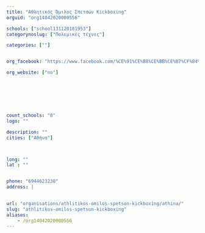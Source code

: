 ```yaml
---
title: "Αθλητικός Όμιλος Σπετσών Kickboxing"
orguid: "org14042020000556"

schools: ["school131120181953"]
categorynoslug: ["Πολεμικές τέχνες"]

categories: [""]


org_facebook: "https://www.facebook.com/%CE%91%CE%B8%CE%BB%CE%B7%CF%84%CE%B9%CE%BA%CF%8C%CF%82-%CE%8C%CE%BC%CE%B9%CE%BB%CE%BF%CF%82-%CE%A3%CF%80%CE%B5%CF%84%CF%83%CF%8E%CE%BD-Kick-Boxing-616260941839654/"

org_website: ["no"]







count_schools: "0"
logo: ""

description: ""
cities: ["Αθήνα"]



long: ""
lat : ""


phone: "6944623238"
address: |
    

url: "organisations/athlitikos-omilos-spetson-kickboxing/athina/"
slug: "athlitikos-omilos-spetson-kickboxing"
aliases:
    - /org14042020000556
---
```



